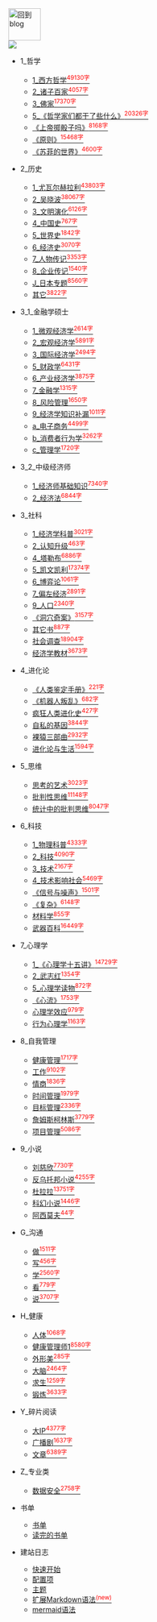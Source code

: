 
<a href="http://www.guofei.site" target='blog'>
<img src="https://www.guofei.site/public/about/me.png"  alt="回到blog" height="64" width="64">
</a>
<br>
<a href="{{ site.author.github }}" target='GitHub'>
  <img src="https://img.shields.io/github/followers/guofei9987?label=%20&logoColor=%231abc9c&style=social"  class="img-ronuded avatar" style="border-width:0px; border-color:#000">
</a>

* 1_哲学
    * [1_西方哲学<sup style = "color:red">49130字<sup>](docs/1_哲学/1_西方哲学.md)
    * [2_诸子百家<sup style = "color:red">4057字<sup>](docs/1_哲学/2_诸子百家.md)
    * [3_佛家<sup style = "color:red">17370字<sup>](docs/1_哲学/3_佛家.md)
    * [5_《哲学家们都干了些什么》<sup style = "color:red">20326字<sup>](docs/1_哲学/5_《哲学家们都干了些什么》.md)
    * [《上帝掷骰子吗》<sup style = "color:red">8168字<sup>](docs/1_哲学/《上帝掷骰子吗》.md)
    * [《原则》<sup style = "color:red">15468字<sup>](docs/1_哲学/《原则》.md)
    * [《苏菲的世界》<sup style = "color:red">4600字<sup>](docs/1_哲学/《苏菲的世界》.md)
* 2_历史
    * [1_尤瓦尔赫拉利<sup style = "color:red">43803字<sup>](docs/2_历史/1_尤瓦尔赫拉利.md)
    * [2_吴晓波<sup style = "color:red">38067字<sup>](docs/2_历史/2_吴晓波.md)
    * [3_文明演化<sup style = "color:red">6126字<sup>](docs/2_历史/3_文明演化.md)
    * [4_中国史<sup style = "color:red">767字<sup>](docs/2_历史/4_中国史.md)
    * [5_世界史<sup style = "color:red">1842字<sup>](docs/2_历史/5_世界史.md)
    * [6_经济史<sup style = "color:red">3070字<sup>](docs/2_历史/6_经济史.md)
    * [7_人物传记<sup style = "color:red">3353字<sup>](docs/2_历史/7_人物传记.md)
    * [8_企业传记<sup style = "color:red">1540字<sup>](docs/2_历史/8_企业传记.md)
    * [J_日本专题<sup style = "color:red">8560字<sup>](docs/2_历史/J_日本专题.md)
    * [其它<sup style = "color:red">3822字<sup>](docs/2_历史/其它.md)
* 3_1_金融学硕士
    * [1_微观经济学<sup style = "color:red">2614字<sup>](docs/3_1_金融学硕士/1_微观经济学.md)
    * [2_宏观经济学<sup style = "color:red">5891字<sup>](docs/3_1_金融学硕士/2_宏观经济学.md)
    * [3_国际经济学<sup style = "color:red">2494字<sup>](docs/3_1_金融学硕士/3_国际经济学.md)
    * [5_财政学<sup style = "color:red">6431字<sup>](docs/3_1_金融学硕士/5_财政学.md)
    * [6_产业经济学<sup style = "color:red">3875字<sup>](docs/3_1_金融学硕士/6_产业经济学.md)
    * [7_金融学<sup style = "color:red">1315字<sup>](docs/3_1_金融学硕士/7_金融学.md)
    * [8_风险管理<sup style = "color:red">1650字<sup>](docs/3_1_金融学硕士/8_风险管理.md)
    * [9_经济学知识补漏<sup style = "color:red">1011字<sup>](docs/3_1_金融学硕士/9_经济学知识补漏.md)
    * [a_电子商务<sup style = "color:red">4499字<sup>](docs/3_1_金融学硕士/a_电子商务.md)
    * [b_消费者行为学<sup style = "color:red">3262字<sup>](docs/3_1_金融学硕士/b_消费者行为学.md)
    * [c_管理学<sup style = "color:red">1720字<sup>](docs/3_1_金融学硕士/c_管理学.md)
* 3_2_中级经济师
    * [1_经济师基础知识<sup style = "color:red">7340字<sup>](docs/3_2_中级经济师/1_经济师基础知识.md)
    * [2_经济法<sup style = "color:red">6844字<sup>](docs/3_2_中级经济师/2_经济法.md)
* 3_社科
    * [1_经济学科普<sup style = "color:red">3021字<sup>](docs/3_社科/1_经济学科普.md)
    * [2_认知升级<sup style = "color:red">463字<sup>](docs/3_社科/2_认知升级.md)
    * [4_塔勒布<sup style = "color:red">6886字<sup>](docs/3_社科/4_塔勒布.md)
    * [5_凯文凯利<sup style = "color:red">17374字<sup>](docs/3_社科/5_凯文凯利.md)
    * [6_博弈论<sup style = "color:red">1061字<sup>](docs/3_社科/6_博弈论.md)
    * [7_偏左经济<sup style = "color:red">2891字<sup>](docs/3_社科/7_偏左经济.md)
    * [9_人口<sup style = "color:red">2340字<sup>](docs/3_社科/9_人口.md)
    * [《洞穴奇案》<sup style = "color:red">3157字<sup>](docs/3_社科/《洞穴奇案》.md)
    * [其它书<sup style = "color:red">887字<sup>](docs/3_社科/其它书.md)
    * [社会调查<sup style = "color:red">18904字<sup>](docs/3_社科/社会调查.md)
    * [经济学教材<sup style = "color:red">3673字<sup>](docs/3_社科/经济学教材.md)
* 4_进化论
    * [《人类鉴定手册》<sup style = "color:red">221字<sup>](docs/4_进化论/《人类鉴定手册》.md)
    * [《机器人叛乱》<sup style = "color:red">682字<sup>](docs/4_进化论/《机器人叛乱》.md)
    * [疯狂人类进化史<sup style = "color:red">427字<sup>](docs/4_进化论/疯狂人类进化史.md)
    * [自私的基因<sup style = "color:red">3844字<sup>](docs/4_进化论/自私的基因.md)
    * [裸猿三部曲<sup style = "color:red">2932字<sup>](docs/4_进化论/裸猿三部曲.md)
    * [进化论与生活<sup style = "color:red">1594字<sup>](docs/4_进化论/进化论与生活.md)
* 5_思维
    * [思考的艺术<sup style = "color:red">3023字<sup>](docs/5_思维/思考的艺术.md)
    * [批判性思维<sup style = "color:red">11148字<sup>](docs/5_思维/批判性思维.md)
    * [统计中的批判思维<sup style = "color:red">8047字<sup>](docs/5_思维/统计中的批判思维.md)
* 6_科技
    * [1_物理科普<sup style = "color:red">4333字<sup>](docs/6_科技/1_物理科普.md)
    * [2_科技<sup style = "color:red">4090字<sup>](docs/6_科技/2_科技.md)
    * [3_技术<sup style = "color:red">2167字<sup>](docs/6_科技/3_技术.md)
    * [4_技术影响社会<sup style = "color:red">5469字<sup>](docs/6_科技/4_技术影响社会.md)
    * [《信号与噪声》<sup style = "color:red">1501字<sup>](docs/6_科技/《信号与噪声》.md)
    * [《复杂》<sup style = "color:red">6148字<sup>](docs/6_科技/《复杂》.md)
    * [材料学<sup style = "color:red">855字<sup>](docs/6_科技/材料学.md)
    * [武器百科<sup style = "color:red">16449字<sup>](docs/6_科技/武器百科.md)
* 7_心理学
    * [1_《心理学十五讲》<sup style = "color:red">14729字<sup>](docs/7_心理学/1_《心理学十五讲》.md)
    * [2_武志红<sup style = "color:red">1354字<sup>](docs/7_心理学/2_武志红.md)
    * [5_心理学读物<sup style = "color:red">872字<sup>](docs/7_心理学/5_心理学读物.md)
    * [《心流》<sup style = "color:red">1753字<sup>](docs/7_心理学/《心流》.md)
    * [心理学效应<sup style = "color:red">979字<sup>](docs/7_心理学/心理学效应.md)
    * [行为心理学<sup style = "color:red">1163字<sup>](docs/7_心理学/行为心理学.md)
* 8_自我管理
    * [健康管理<sup style = "color:red">1717字<sup>](docs/8_自我管理/健康管理.md)
    * [工作<sup style = "color:red">9102字<sup>](docs/8_自我管理/工作.md)
    * [情商<sup style = "color:red">1836字<sup>](docs/8_自我管理/情商.md)
    * [时间管理<sup style = "color:red">1979字<sup>](docs/8_自我管理/时间管理.md)
    * [目标管理<sup style = "color:red">2336字<sup>](docs/8_自我管理/目标管理.md)
    * [詹姆斯柯林斯<sup style = "color:red">3779字<sup>](docs/8_自我管理/詹姆斯柯林斯.md)
    * [项目管理<sup style = "color:red">5086字<sup>](docs/8_自我管理/项目管理.md)
* 9_小说
    * [刘慈欣<sup style = "color:red">7730字<sup>](docs/9_小说/刘慈欣.md)
    * [反乌托邦小说<sup style = "color:red">4255字<sup>](docs/9_小说/反乌托邦小说.md)
    * [杜拉拉<sup style = "color:red">13751字<sup>](docs/9_小说/杜拉拉.md)
    * [科幻小说<sup style = "color:red">1446字<sup>](docs/9_小说/科幻小说.md)
    * [阿西莫夫<sup style = "color:red">44字<sup>](docs/9_小说/阿西莫夫.md)
* G_沟通
    * [做<sup style = "color:red">1511字<sup>](docs/G_沟通/做.md)
    * [写<sup style = "color:red">456字<sup>](docs/G_沟通/写.md)
    * [学<sup style = "color:red">2560字<sup>](docs/G_沟通/学.md)
    * [看<sup style = "color:red">779字<sup>](docs/G_沟通/看.md)
    * [说<sup style = "color:red">3707字<sup>](docs/G_沟通/说.md)
* H_健康
    * [人体<sup style = "color:red">1068字<sup>](docs/H_健康/人体.md)
    * [健康管理师1<sup style = "color:red">8580字<sup>](docs/H_健康/健康管理师1.md)
    * [外形美<sup style = "color:red">285字<sup>](docs/H_健康/外形美.md)
    * [大脑<sup style = "color:red">2464字<sup>](docs/H_健康/大脑.md)
    * [求生<sup style = "color:red">1259字<sup>](docs/H_健康/求生.md)
    * [锻炼<sup style = "color:red">3633字<sup>](docs/H_健康/锻炼.md)
* Y_碎片阅读
    * [大IP<sup style = "color:red">4377字<sup>](docs/Y_碎片阅读/大IP.md)
    * [广播剧<sup style = "color:red">1637字<sup>](docs/Y_碎片阅读/广播剧.md)
    * [文章<sup style = "color:red">6389字<sup>](docs/Y_碎片阅读/文章.md)
* Z_专业类
    * [数据安全<sup style = "color:red">2758字<sup>](docs/Z_专业类/数据安全.md)


* 书单
    * [书单](书单/书单.md)
    * [读完的书单](书单/读完的书单.md)
* 建站日志
    * [快速开始](建站日志/quickstart.md)
    * [配置项](建站日志/configuration.md)
    * [主题](建站日志/themes.md)
    * [扩展Markdown语法<sup style="color:red">(new)<sup>](建站日志/markdown.md)
    * [mermaid语法](建站日志/mermaid.md)
